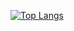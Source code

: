 <!--
**YouSun4423/YouSun4423** is a ✨ _special_ ✨ repository because its `README.md` (this file) appears on your GitHub profile.

Here are some ideas to get you started:

- 🔭 I’m currently working on ...
- 🌱 I’m currently learning ...
- 👯 I’m looking to collaborate on ...
- 🤔 I’m looking for help with ...
- 💬 Ask me about ...
- 📫 How to reach me: ...
- 😄 Pronouns: ...
- ⚡ Fun fact: ...
-->

[![Top Langs](https://github-readme-stats-7n0qfyhgm-yousun4423s-projects.vercel.app/api/top-langs/?username=YouSun4423&layout=compact&langs_count=6&count_private=true&cache_seconds=1)](https://github.com/YouSun4423/github-readme-stats)

